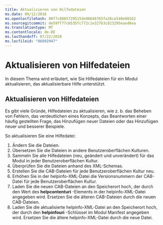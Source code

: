 ```yaml
---
title: Aktualisieren von Hilfedateien
ms.date: 09/12/2016
ms.openlocfilehash: 80f7c8865729515de98648765fa36ce540e00162
ms.sourcegitcommit: de59ff77c6535fc772c1e327b3c823295eaed6ea
ms.translationtype: MT
ms.contentlocale: de-DE
ms.lasthandoff: 07/22/2020
ms.locfileid: "86892947"
---
```

# <a name="how-to-update-help-files"></a>Aktualisieren von Hilfedateien

In diesem Thema wird erläutert, wie Sie Hilfedateien für ein Modul aktualisieren, das aktualisierbare Hilfe unterstützt.

## <a name="updating-help-files"></a>Aktualisieren von Hilfedateien

Es gibt viele Gründe, Hilfedateien zu aktualisieren, wie z. b. das Beheben von Fehlern, das verdeutlichen eines Konzepts, das Beantworten einer häufig gestellten Frage, das Hinzufügen neuer Dateien oder das Hinzufügen neuer und besserer Beispiele.

So aktualisieren Sie eine Hilfedatei:

1. Ändern Sie die Dateien.
1. Übersetzen Sie die Dateien in andere Benutzeroberflächen Kulturen.
1. Sammeln Sie alle Hilfedateien (neu, geändert und unverändert) für das Modul in jeder Benutzeroberflächen Kultur.
1. Überprüfen Sie die Dateien anhand des XML-Schemas.
1. Erstellen Sie die CAB-Dateien für jede Benutzeroberflächen Kultur neu.
1. Erhöhen Sie in der helpinfo-XML-Datei die Versionsnummern der CAB-Datei für jede Benutzeroberflächen Kultur.
1. Laden Sie die neuen CAB-Dateien an den Speicherort hoch, der durch den Wert des **helpcontenturi** -Elements in der helpinfo-XML-Datei angegeben wird. Ersetzen Sie die älteren CAB-Dateien durch die neuen CAB-Dateien.
1. Laden Sie die aktualisierte helpinfo-XML-Datei an den Speicherort hoch, der durch den **helpinfouri** -Schlüssel im Modul Manifest angegeben wird. Ersetzen Sie die ältere helpinfo-XML-Datei durch die neue Datei.
